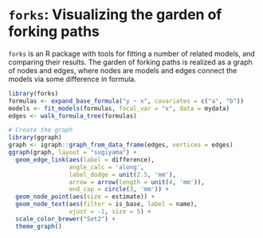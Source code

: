 # `forks`: Visualizing the garden of forking paths

`forks` is an R package with tools for fitting a number of related models, and
comparing their results. The garden of forking paths is realized as a graph of
nodes and edges, where nodes are models and edges connect the models via some
difference in formula.

```R
library(forks)
formulas <- expand_base_formula("y ~ x", covariates = c("a", "b"))
models <- fit_models(formulas, focal_var = "x", data = mydata)
edges <- walk_formula_tree(formulas)

# Create the graph
library(ggraph)
graph <- igraph::graph_from_data_frame(edges, vertices = edges)
ggraph(graph, layout = "sugiyama") +
  geom_edge_link(aes(label = difference), 
                 angle_calc = 'along',
                 label_dodge = unit(2.5, 'mm'),
                 arrow = arrow(length = unit(4, 'mm')), 
                 end_cap = circle(3, 'mm')) +
  geom_node_point(aes(size = estimate)) +
  geom_node_text(aes(filter = is_base, label = name),
                 vjust = -1, size = 5) +
  scale_color_brewer("Set2") +
  theme_graph()
```